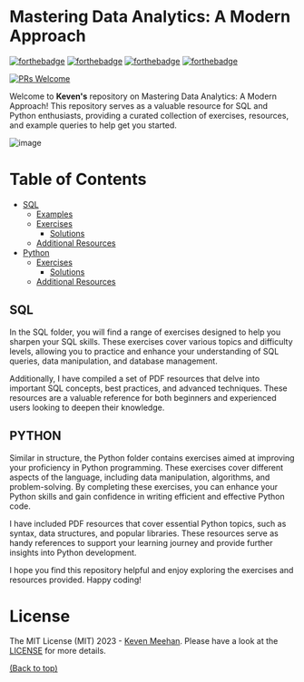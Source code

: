 # Mastering Data Analytics: A Modern Approach

[![forthebadge](https://forthebadge.com/images/badges/made-with-python.svg)](http://forthebadge.com)
[![forthebadge](https://forthebadge.com/images/badges/built-with-swag.svg)](http://forthebadge.com)
[![forthebadge](https://forthebadge.com/images/badges/powered-by-water.svg)](http://forthebadge.com)
[![forthebadge](https://forthebadge.com/images/badges/uses-git.svg)](http://forthebadge.com)


[![PRs Welcome](https://img.shields.io/badge/PRs-welcome-brightgreen.svg?style=shields)](http://makeapullrequest.com)

Welcome to **Keven's** repository on Mastering Data Analytics: A Modern Approach! This repository serves as a valuable resource for SQL and Python enthusiasts, providing a curated collection of exercises, resources, and example queries to help get you started.

 ![image](https://user-images.githubusercontent.com/17109060/32149040-04f3125c-bd25-11e7-8003-66fd29bc18d4.png)

# Table of Contents
- [SQL](#sql)
  - [Examples](#sql/examples)
  - [Exercises](#sqlexercises)
    - [Solutions](#sqlsolutions)  
  - [Additional Resources](#additionalsqlresources)
- [Python](#python)
  - [Exercises](#pythonexercises)
    - [Solutions](#pythonsolutions)
  - [Additional Resources](#additionalpyresources)

## SQL

In the SQL folder, you will find a range of exercises designed to help you sharpen your SQL skills. These exercises cover various topics and difficulty levels, allowing you to practice and enhance your understanding of SQL queries, data manipulation, and database management.

Additionally, I have compiled a set of PDF resources that delve into important SQL concepts, best practices, and advanced techniques. These resources are a valuable reference for both beginners and experienced users looking to deepen their knowledge.

## PYTHON

Similar in structure, the Python folder contains exercises aimed at improving your proficiency in Python programming. These exercises cover different aspects of the language, including data manipulation, algorithms, and problem-solving. By completing these exercises, you can enhance your Python skills and gain confidence in writing efficient and effective Python code.

I have included PDF resources that cover essential Python topics, such as syntax, data structures, and popular libraries. These resources serve as handy references to support your learning journey and provide further insights into Python development.

I hope you find this repository helpful and enjoy exploring the exercises and resources provided. 
Happy coding!

# License

The MIT License (MIT) 2023 - [Keven Meehan](https://github.com/mister-kev/). Please have a look at the [LICENSE](LICENSE.MD) for more details.

[(Back to top)](#table-of-contents)
